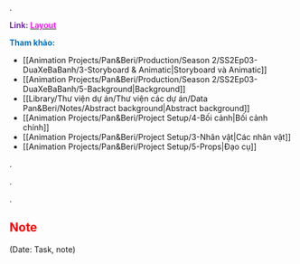 .

<span style="font-weight:bold; color:rgb(112, 48, 160)">Link: </span>[<span style="font-weight:bold; color:rgb(251, 31, 255)">Layout</span>](file:///D:%5CPROJECTS%5CPan&Beri%5C2.Production%5CSeason%202%5CSS2Ep03-DuaXeBaBanh%5C6.Layout)

<span style="font-weight:bold; color:rgb(0, 112, 192)">Tham khảo:</span>
* [[Animation Projects/Pan&Beri/Production/Season 2/SS2Ep03-DuaXeBaBanh/3-Storyboard & Animatic|Storyboard và Animatic]]
* [[Animation Projects/Pan&Beri/Production/Season 2/SS2Ep03-DuaXeBaBanh/5-Background|Background]]
* [[Library/Thư viện dự án/Thư viện các dự án/Data Pan&Beri/Notes/Abstract background|Abstract background]]
* [[Animation Projects/Pan&Beri/Project Setup/4-Bối cảnh|Bối cảnh chính]]
* [[Animation Projects/Pan&Beri/Project Setup/3-Nhân vật|Các nhân vật]]
* [[Animation Projects/Pan&Beri/Project Setup/5-Props|Đạo cụ]]

.

.

.
## <span style="color:rgb(255, 0, 0)">Note</span> 
(Date: Task, note)